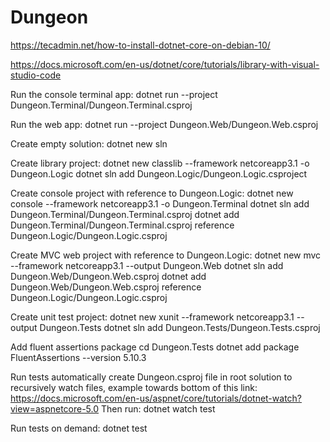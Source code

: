 # Dungeon
https://tecadmin.net/how-to-install-dotnet-core-on-debian-10/


https://docs.microsoft.com/en-us/dotnet/core/tutorials/library-with-visual-studio-code

Run the console terminal app:
dotnet run --project Dungeon.Terminal/Dungeon.Terminal.csproj

Run the web app:
dotnet run --project Dungeon.Web/Dungeon.Web.csproj


Create empty solution:
dotnet new sln

Create library project:
dotnet new classlib --framework netcoreapp3.1 -o Dungeon.Logic
dotnet sln add Dungeon.Logic/Dungeon.Logic.csproject

Create console project with reference to Dungeon.Logic:
dotnet new console --framework netcoreapp3.1 -o Dungeon.Terminal
dotnet sln add Dungeon.Terminal/Dungeon.Terminal.csproj
dotnet add Dungeon.Terminal/Dungeon.Terminal.csproj reference Dungeon.Logic/Dungeon.Logic.csproj

Create MVC web project with reference to Dungeon.Logic:
dotnet new mvc --framework netcoreapp3.1 --output Dungeon.Web
dotnet sln add Dungeon.Web/Dungeon.Web.csproj
dotnet add Dungeon.Web/Dungeon.Web.csproj reference Dungeon.Logic/Dungeon.Logic.csproj

Create unit test project:
dotnet new xunit --framework netcoreapp3.1 --output Dungeon.Tests
dotnet sln add Dungeon.Tests/Dungeon.Tests.csproj

Add fluent assertions package
cd Dungeon.Tests
dotnet add package FluentAssertions --version 5.10.3

Run tests automatically
create Dungeon.csproj file in root solution to recursively watch files, example towards bottom of this link:
https://docs.microsoft.com/en-us/aspnet/core/tutorials/dotnet-watch?view=aspnetcore-5.0
Then run:
dotnet watch test

Run tests on demand:
dotnet test

